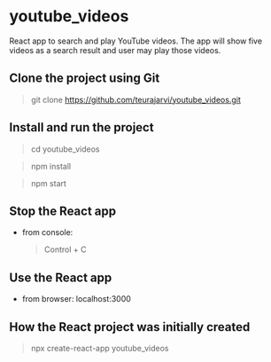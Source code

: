 # youtube_videos

React app to search and play YouTube videos. The app will show five videos as a search result and user may play those videos.

## Clone the project using Git

> git clone https://github.com/teurajarvi/youtube_videos.git

## Install and run the project

> cd youtube_videos

> npm install

> npm start

## Stop the React app

- from console:
  > Control + C

## Use the React app

- from browser: localhost:3000

## How the React project was initially created

> npx create-react-app youtube_videos
